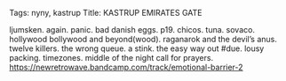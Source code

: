 Tags: nyny, kastrup
Title: KASTRUP EMIRATES GATE
  
ljumsken. again. panic. bad danish eggs. p19\. chicos. tuna. sovaco. hollywood bollywood and beyond(wood). raganarok and the devil’s anus. twelve killers. the wrong queue. a stink. the easy way out #due. lousy packing. timezones. middle of the night call for prayers.
<https://newretrowave.bandcamp.com/track/emotional-barrier-2> 